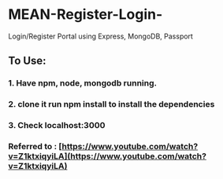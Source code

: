 # MEAN-Register-Login-
Login/Register Portal using Express, MongoDB, Passport

## To Use:
### 1. Have npm, node, mongodb running.
### 2. clone it run npm install to install the dependencies
### 3. Check localhost:3000

### Referred to : [https://www.youtube.com/watch?v=Z1ktxiqyiLA](https://www.youtube.com/watch?v=Z1ktxiqyiLA)
